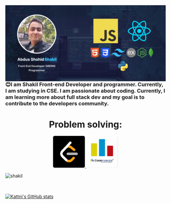 <img align="left" src="https://raw.githubusercontent.com/developerHub01/developerHub01/main/assets/banner.jpg" alt="shakil" />


 ### 😊I am Shakil Front-end Developer and programmer. Currently, I am studying in CSE. I am passionate about coding. Currently, I am learning more about full stack dev and my goal is to contribute to the developers community.

<center>

# Problem solving:

</center>
<center align="center">
<a target="_blank" href="https://leetcode.com/shakil102043/">
<img src="https://raw.githubusercontent.com/developerHub01/developerHub01/main/assets/leetcode.png" width="100"/>
</a>
<span width="50"></span>
<a target="_blank" href="https://codeforces.com/profile/abdusShohidShakil">
<img src="https://raw.githubusercontent.com/developerHub01/developerHub01/main/assets/codeforces.png" width="100"/>
</center>

<p><img align="left" src="https://github-readme-stats.vercel.app/api/top-langs?username=developerHub01&show_icons=true&locale=en&layout=compact" alt="shakil" /></p>

<br/>
<br/>
<br/>
<p align="center">

  ![Kattni's GitHub stats](https://github-readme-stats.vercel.app/api?username=developerHub01&theme=tokyonight&show_icons=true)
</p>
